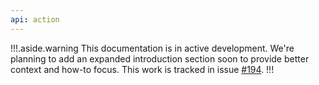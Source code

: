 ```yaml
---
api: action
---
```


!!!.aside.warning
This documentation is in active development. We're planning to add an expanded introduction section soon to provide better context and how-to focus. This work is tracked in issue [#194](https://github.com/GoogleChrome/developer.chrome.com/issues/193).
!!!
